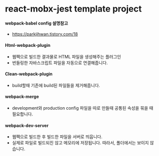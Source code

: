 # react-mobx-jest template project

#### webpack-babel config 설명참고
- https://parkjihwan.tistory.com/18

#### Html-webpack-plugin
- 웹팩으로 빌드한 결과물로 HTML 파일을 생성해주는 플러그인  
- 번들링한 자바스크립트 파일을 자동으로 연결해줍니다.  

#### Clean-webpack-plugin
- build할때 기존에 build된 파일들을 제거해줍니다.  

#### webpack-merge
- development와 production config 파일을 따로 만들때 공통된 속성을 묶을 때 필요합니다.  

#### webpack-dev-server
- 웹팩으로 빌드한 후 빌드한 파일을 서버로 띄웁니다.  
- 실제로 파일로 빌드되진 않고 메모리에 저장됩니다. 따라서, 폴더에서는 보이지 않습니다.
